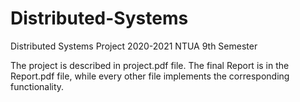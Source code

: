 # Distributed-Systems


Distributed Systems Project 2020-2021 NTUA 9th Semester

The project is described in project.pdf file. The final Report is in the Report.pdf file, while every other file implements the corresponding functionality.

